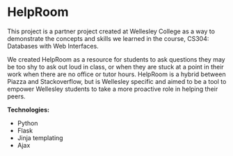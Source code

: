 # HelpRoom

This project is a partner project created at Wellesley College as a way to demonstrate the concepts and skills we learned in the course, CS304: Databases with Web Interfaces.

We created HelpRoom as a resource for students to ask questions they may be too shy to ask out loud in class, or when they are stuck at a point in their work when there are no office or tutor hours.  HelpRoom is a hybrid between Piazza and Stackoverflow, but is Wellesley specific and aimed to be a tool to empower Wellesley students to take a more proactive role in helping their peers.

**Technologies:**

* Python
* Flask
* Jinja templating
* Ajax
